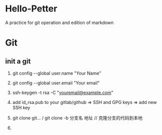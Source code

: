 # Hello-Petter
 A practice for git operation and edition of markdown

# Git 

 ## init a git 
 1. git config --global user.name "Your Name"
 2. git config --global user.email "Your email"

 3. ssh-keygen -t rsa -C "youremail@example.com"
 4. add id_rsa.pub to your gitlab/github => SSH and GPG keys => add new SSH key
 5. git clone git... /  git clone -b 分支名 地址 // 克隆分支的代码到本地
 6. 



